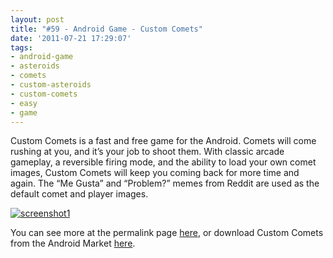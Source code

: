 ```yaml
---
layout: post
title: "#59 - Android Game - Custom Comets"
date: '2011-07-21 17:29:07'
tags:
- android-game
- asteroids
- comets
- custom-asteroids
- custom-comets
- easy
- game
---
```



Custom Comets is a fast and free game for the Android. Comets will come rushing at you, and it’s your job to shoot them. With classic arcade gameplay, a reversible firing mode, and the ability to load your own comet images, Custom Comets will keep you coming back for more time and again. The “Me Gusta” and “Problem?” memes from Reddit are used as the default comet and player images.

[![](http://66.147.244.180/~hunterda/content/images/2011/07/screenshot1201-180x300.png "screenshot1")](http://hunterdavis.com/android-game-custom-comets)

You can see more at the permalink page [here](http://hunterdavis.com/android-game-custom-comets), or download Custom Comets from the Android Market [here](https://market.android.com/details?id=com.hunterdavis.customcomets).



